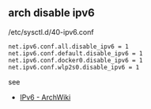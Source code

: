 ## arch disable ipv6

/etc/sysctl.d/40-ipv6.conf

```
net.ipv6.conf.all.disable_ipv6 = 1
net.ipv6.conf.default.disable_ipv6 = 1
net.ipv6.conf.docker0.disable_ipv6 = 1
net.ipv6.conf.wlp2s0.disable_ipv6 = 1
```

see

- [IPv6 - ArchWiki](https://wiki.archlinux.org/index.php/IPv6#Disable_IPv6 "IPv6 - ArchWiki")
